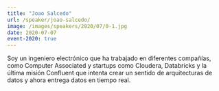 ```yaml
---
title: "Joao Salcedo"
url: /speaker/joao-salcedo/
image: /images/speakers/2020/07/0-1.jpg
date: 2020-07-07
event-2020: true
---
```


Soy un ingeniero electrónico que ha trabajado en diferentes compañías, como Computer Associated y startups como Cloudera, Databricks y la última misión Confluent que intenta crear un sentido de arquitecturas de datos y ahora entrega datos en tiempo real.